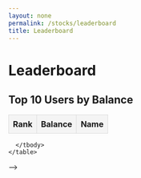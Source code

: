```yaml
---
layout: none
permalink: /stocks/leaderboard
title: Leaderboard
---
```


<html lang="en">
<head>
  <meta charset="UTF-8">
  <meta name="viewport" content="width=device-width, initial-scale=1.0">
  <title>Leaderboard</title>
  <style>
    table {
      border-collapse: collapse;
      width: 100%;
    }
    th, td {
      border: 1px solid #ddd;
      padding: 8px;
    }
    th {
      background-color: #f4f4f4;
      text-align: left;
    }
  </style>
</head>
<body>
  <h1>Leaderboard</h1>

  <!-- Top Users -->
  <section>
    <h2>Top 10 Users by Balance</h2>
    <table id="top-users-table">
      <thead>
        <tr>
          <th>Rank</th>
          <th>Balance</th> <!-- Balance comes first -->
          <th>Name</th>
        </tr>
      </thead>
      <tbody>
        <!-- Data will be inserted dynamically -->
      </tbody>
    </table>
  </section>

  <!-- Ranked Teams -->
  <!-- 
  <section>
    <h2>Teams Ranked by Total Balance</h2>
    <table id="ranked-teams-table">
      <thead>
        <tr>
          <th>Rank</th>
          <th>Team</th>
          <th>Total Balance</th>
        </tr>
      </thead>
      <tbody>
        <!-- Data will be inserted dynamically -->
      </tbody>
    </table>
  </section>
  -->

  <script>
    // Fetch leaderboard data from the server
    fetch('http://localhost:8085/api/rankings/leaderboard')
      .then(response => response.json())
      .then(data => {
        const topUsers = data; // Directly use the array response

        // Populate Top Users table
        const topUsersTable = document.querySelector('#top-users-table tbody');
        topUsers.forEach((user, index) => {
          const row = document.createElement('tr');
          row.innerHTML = `
            <td>${index + 1}</td>
            <td>$${Number(user.balance).toFixed(2)}</td>
            <td>${user.name}</td>
          `;
          topUsersTable.appendChild(row);
        });

        // Populate Ranked Teams table
        /*
        const rankedTeamsTable = document.querySelector('#ranked-teams-table tbody');
        rankedTeams.forEach((team, index) => {
          const row = document.createElement('tr');
          row.innerHTML = `
            <td>${index + 1}</td>
            <td>${team.team}</td>
            <td>$${team.totalBalance.toFixed(2)}</td>
          `;
          rankedTeamsTable.appendChild(row);
        });
        */
      })
      .catch(error => {
        console.error('Error fetching leaderboard data:', error);
        document.body.innerHTML = '<div>Error loading leaderboard data. Please try again later.</div>';
      });
  </script>
</body>
</html>